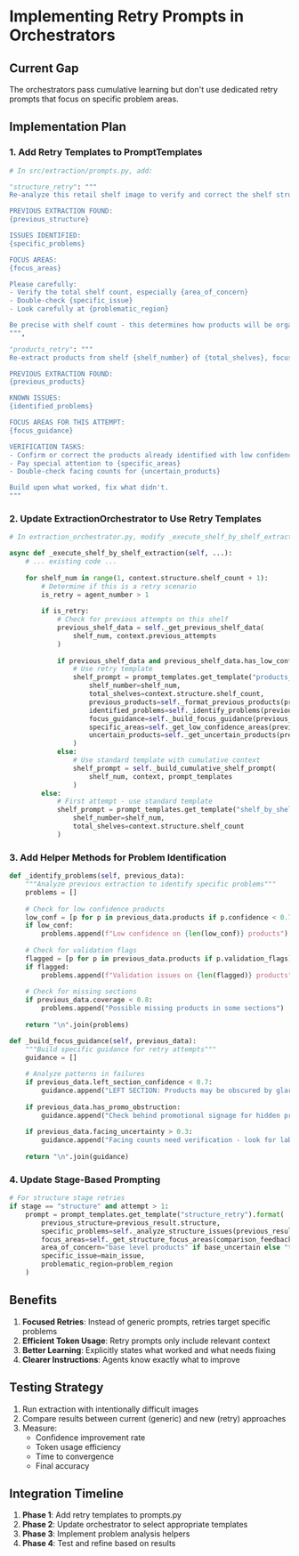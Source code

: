 # Implementing Retry Prompts in Orchestrators

## Current Gap
The orchestrators pass cumulative learning but don't use dedicated retry prompts that focus on specific problem areas.

## Implementation Plan

### 1. Add Retry Templates to PromptTemplates

```python
# In src/extraction/prompts.py, add:

"structure_retry": """
Re-analyze this retail shelf image to verify and correct the shelf structure.

PREVIOUS EXTRACTION FOUND:
{previous_structure}

ISSUES IDENTIFIED:
{specific_problems}

FOCUS AREAS:
{focus_areas}

Please carefully:
- Verify the total shelf count, especially {area_of_concern}
- Double-check {specific_issue}
- Look carefully at {problematic_region}

Be precise with shelf count - this determines how products will be organized.
""",

"products_retry": """
Re-extract products from shelf {shelf_number} of {total_shelves}, focusing on areas that need correction.

PREVIOUS EXTRACTION FOUND:
{previous_products}

KNOWN ISSUES:
{identified_problems}

FOCUS AREAS FOR THIS ATTEMPT:
{focus_guidance}

VERIFICATION TASKS:
- Confirm or correct the products already identified with low confidence
- Pay special attention to {specific_areas}
- Double-check facing counts for {uncertain_products}

Build upon what worked, fix what didn't.
"""
```

### 2. Update ExtractionOrchestrator to Use Retry Templates

```python
# In extraction_orchestrator.py, modify _execute_shelf_by_shelf_extraction:

async def _execute_shelf_by_shelf_extraction(self, ...):
    # ... existing code ...
    
    for shelf_num in range(1, context.structure.shelf_count + 1):
        # Determine if this is a retry scenario
        is_retry = agent_number > 1
        
        if is_retry:
            # Check for previous attempts on this shelf
            previous_shelf_data = self._get_previous_shelf_data(
                shelf_num, context.previous_attempts
            )
            
            if previous_shelf_data and previous_shelf_data.has_low_confidence:
                # Use retry template
                shelf_prompt = prompt_templates.get_template("products_retry").format(
                    shelf_number=shelf_num,
                    total_shelves=context.structure.shelf_count,
                    previous_products=self._format_previous_products(previous_shelf_data),
                    identified_problems=self._identify_problems(previous_shelf_data),
                    focus_guidance=self._build_focus_guidance(previous_shelf_data),
                    specific_areas=self._get_low_confidence_areas(previous_shelf_data),
                    uncertain_products=self._get_uncertain_products(previous_shelf_data)
                )
            else:
                # Use standard template with cumulative context
                shelf_prompt = self._build_cumulative_shelf_prompt(
                    shelf_num, context, prompt_templates
                )
        else:
            # First attempt - use standard template
            shelf_prompt = prompt_templates.get_template("shelf_by_shelf_extraction").format(
                shelf_number=shelf_num,
                total_shelves=context.structure.shelf_count
            )
```

### 3. Add Helper Methods for Problem Identification

```python
def _identify_problems(self, previous_data):
    """Analyze previous extraction to identify specific problems"""
    problems = []
    
    # Check for low confidence products
    low_conf = [p for p in previous_data.products if p.confidence < 0.75]
    if low_conf:
        problems.append(f"Low confidence on {len(low_conf)} products")
    
    # Check for validation flags
    flagged = [p for p in previous_data.products if p.validation_flags]
    if flagged:
        problems.append(f"Validation issues on {len(flagged)} products")
    
    # Check for missing sections
    if previous_data.coverage < 0.8:
        problems.append("Possible missing products in some sections")
    
    return "\n".join(problems)

def _build_focus_guidance(self, previous_data):
    """Build specific guidance for retry attempts"""
    guidance = []
    
    # Analyze patterns in failures
    if previous_data.left_section_confidence < 0.7:
        guidance.append("LEFT SECTION: Products may be obscured by glare or shadow")
    
    if previous_data.has_promo_obstruction:
        guidance.append("Check behind promotional signage for hidden products")
    
    if previous_data.facing_uncertainty > 0.3:
        guidance.append("Facing counts need verification - look for label edges")
    
    return "\n".join(guidance)
```

### 4. Update Stage-Based Prompting

```python
# For structure stage retries
if stage == "structure" and attempt > 1:
    prompt = prompt_templates.get_template("structure_retry").format(
        previous_structure=previous_result.structure,
        specific_problems=self._analyze_structure_issues(previous_result),
        focus_areas=self._get_structure_focus_areas(comparison_feedback),
        area_of_concern="base level products" if base_uncertain else "top shelf visibility",
        specific_issue=main_issue,
        problematic_region=problem_region
    )
```

## Benefits

1. **Focused Retries**: Instead of generic prompts, retries target specific problems
2. **Efficient Token Usage**: Retry prompts only include relevant context
3. **Better Learning**: Explicitly states what worked and what needs fixing
4. **Clearer Instructions**: Agents know exactly what to improve

## Testing Strategy

1. Run extraction with intentionally difficult images
2. Compare results between current (generic) and new (retry) approaches
3. Measure:
   - Confidence improvement rate
   - Token usage efficiency
   - Time to convergence
   - Final accuracy

## Integration Timeline

1. **Phase 1**: Add retry templates to prompts.py
2. **Phase 2**: Update orchestrator to select appropriate templates
3. **Phase 3**: Implement problem analysis helpers
4. **Phase 4**: Test and refine based on results
